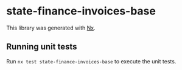 # state-finance-invoices-base

This library was generated with [Nx](https://nx.dev).

## Running unit tests

Run `nx test state-finance-invoices-base` to execute the unit tests.

